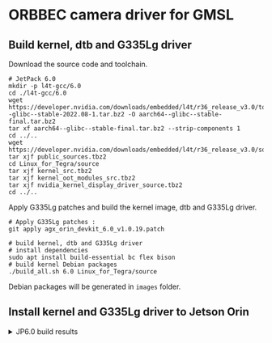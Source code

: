 # ORBBEC camera driver for GMSL

## Build kernel, dtb and G335Lg driver

Download the source code and toolchain.

```
# JetPack 6.0
mkdir -p l4t-gcc/6.0
cd ./l4t-gcc/6.0
wget https://developer.nvidia.com/downloads/embedded/l4t/r36_release_v3.0/toolchain/aarch64--glibc--stable-2022.08-1.tar.bz2 -O aarch64--glibc--stable-final.tar.bz2
tar xf aarch64--glibc--stable-final.tar.bz2 --strip-components 1
cd ../..
wget https://developer.nvidia.com/downloads/embedded/l4t/r36_release_v3.0/sources/public_sources.tbz2
tar xjf public_sources.tbz2
cd Linux_for_Tegra/source
tar xjf kernel_src.tbz2
tar xjf kernel_oot_modules_src.tbz2
tar xjf nvidia_kernel_display_driver_source.tbz2
cd ../..
```

Apply G335Lg patches and build the kernel image, dtb and G335Lg driver.

```
# Apply G335Lg patches :
git apply agx_orin_devkit_6.0_v1.0.19.patch

# build kernel, dtb and G335Lg driver
# install dependencies
sudo apt install build-essential bc flex bison
# build kernel Debian packages
./build_all.sh 6.0 Linux_for_Tegra/source

```

Debian packages will be generated in `images` folder.

## Install kernel and G335Lg driver to Jetson Orin
<details>
<summary>JP6.0 build results</summary>

- kernel image (not modified): `images/6.0/rootfs/boot/Image`
- dtb : `images/6.0/rootfs/boot/dtb/tegra234-p3737-0000+p3701-000x-nv.dtb`
- dtb overlay: `images/6.0/rootfs/boot/tegra234-camera-g300-overlay.dtbo`
- oot modules: `images/6.0/rootfs/lib/modules/5.15.136-tegra/update`
- oot modules: `images/6.0/rootfs/lib/modules/5.15.136-tegra/kernel/drivers/media/v4l2-core/videodev.ko`
- oot modules: `images/6.0/rootfs/lib/modules/5.15.136-tegra/kernel/drivers/media/usb/uvc/uvcvideo.ko`
Copy them to the target Jetson Orin:

```
# run copy_to_ssh.sh Copy them to the target ,Need to be replaced with the user_name and IP you are using
sh copy_to_ssh.sh

```

on target Jetson Orin Copy them to the right places:

```
cd gmsl-driver
# G335Lg: if use FG96_8CH_GMSL_V2 Dser board and use hrtimer generate multi-camera synchronization signals.
sh copy_to_target.sh

# G335Lg: if use FG96_8CH_GMSL_V2 Dser board and use PWM01 generate multi-camera synchronization signals.
sh copy_to_target_pwm.sh

# G335Lg: if use Leopard LI-JAG-ADP-GMSL2-8CH Dser board and use PWM01 generate multi-camera synchronization signals.
sh copy_to_target_leopard.sh

# G335Lg: if use CTI Dser board and use PWM01 generate multi-camera synchronization signals.
sh copy_to_target_cti.sh 

# G335Lg: if use XC Dser board and use hrtimer generate multi-camera synchronization signals.
sh copy_to_target_xc.sh 

# G345Lg: if use FG96_8CH_GMSL_V2 Dser board and use hrtimer generate multi-camera synchronization signals.
sh copy_to_target_nomtd.sh

# G345Lg: if use XC Dser board and use hrtimer generate multi-camera synchronization signals.
sh copy_to_target_nomtd_xc.sh
```